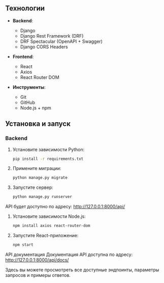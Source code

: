 ## Технологии

- **Backend**:
  - Django
  - Django Rest Framework (DRF)
  - DRF Spectacular (OpenAPI + Swagger)
  - Django CORS Headers

- **Frontend**:
  - React
  - Axios
  - React Router DOM

- **Инструменты**:
  - Git
  - GitHub
  - Node.js + npm


## Установка и запуск

### Backend


   
1. Установите зависимости Python:
    ```bash
    pip install -r requirements.txt

3. Примените миграции:
    ```bash
    python manage.py migrate
4. Запустите сервер:
    ```bash
    python manage.py runserver
API будет доступно по адресу: http://127.0.0.1:8000/api/



   
1. Установите зависимости Node.js:
    ```bash
    npm install axios react-router-dom
   
3. Запустите React-приложение:
    ```bash
    npm start

API документация
Документация API доступна по адресу:
http://127.0.0.1:8000/api/docs/

Здесь вы можете просмотреть все доступные эндпоинты, параметры запросов и примеры ответов.

